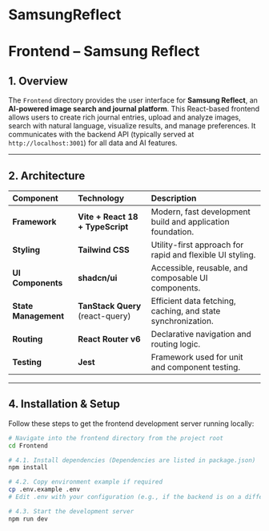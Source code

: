# SamsungReflect
# Frontend – Samsung Reflect 

## 1. Overview

The `Frontend` directory provides the user interface for **Samsung Reflect**, an **AI-powered image search and journal platform**. This React-based frontend allows users to create rich journal entries, upload and analyze images, search with natural language, visualize results, and manage preferences. It communicates with the backend API (typically served at `http://localhost:3001`) for all data and AI features.

***

## 2. Architecture

| Component | Technology | Description |
| :--- | :--- | :--- |
| **Framework** | **Vite + React 18 + TypeScript** | Modern, fast development build and application foundation. |
| **Styling** | **Tailwind CSS** | Utility-first approach for rapid and flexible UI styling. |
| **UI Components** | **shadcn/ui** | Accessible, reusable, and composable UI components. |
| **State Management** | **TanStack Query** (react-query) | Efficient data fetching, caching, and state synchronization. |
| **Routing** | **React Router v6** | Declarative navigation and routing logic. |
| **Testing** | **Jest** | Framework used for unit and component testing. |

***

## 4. Installation & Setup

Follow these steps to get the frontend development server running locally:

```bash
# Navigate into the frontend directory from the project root
cd Frontend

# 4.1. Install dependencies (Dependencies are listed in package.json)
npm install

# 4.2. Copy environment example if required
cp .env.example .env
# Edit .env with your configuration (e.g., if the backend is on a different port)

# 4.3. Start the development server
npm run dev
```


